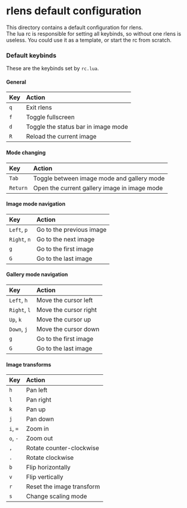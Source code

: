 # rlens default configuration

This directory contains a default configuration for rlens.\
The lua rc is responsible for setting all keybinds, so without one rlens is useless.
You could use it as a template, or start the rc from scratch.

### Default keybinds
These are the keybinds set by `rc.lua`.

#### General
| Key | Action                              |
| :-- | :---------------------------------- |
| `q` | Exit rlens                          |
| `f` | Toggle fullscreen                   |
| `d` | Toggle the status bar in image mode |
| `R` | Reload the current image            |

#### Mode changing
| Key      | Action                                       |
| :------- | :------------------------------------------- |
| `Tab`    | Toggle between image mode and gallery mode   |
| `Return` | Open the current gallery image in image mode |

#### Image mode navigation
| Key          | Action                   |
| :----------- | :----------------------- |
| `Left`, `p`  | Go to the previous image |
| `Right`, `n` | Go to the next image     |
| `g`          | Go to the first image    |
| `G`          | Go to the last image     |

#### Gallery mode navigation
| Key          | Action                |
| :----------- | :-------------------- |
| `Left`, `h`  | Move the cursor left  |
| `Right`, `l` | Move the cursor right |
| `Up`, `k`    | Move the cursor up    |
| `Down`, `j`  | Move the cursor down  |
| `g`          | Go to the first image |
| `G`          | Go to the last image  |

#### Image transforms
| Key      | Action                    |
| :------- | :------------------------ |
| `h`      | Pan left                  |
| `l`      | Pan right                 |
| `k`      | Pan up                    |
| `j`      | Pan down                  |
| `i`, `=` | Zoom in                   |
| `o`, `-` | Zoom out                  |
| `,`      | Rotate counter-clockwise  |
| `.`      | Rotate clockwise          |
| `b`      | Flip horizontally         |
| `v`      | Flip vertically           |
| `r`      | Reset the image transform |
| `s`      | Change scaling mode       |

